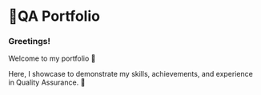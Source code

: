 <h1> 📄QA Portfolio </h1>
<h3> Greetings!</h3>
<p> Welcome to my portfolio 👋 </p> 
<p> Here, I showcase to demonstrate my skills, achievements, and experience in Quality Assurance.  🚀</p>
